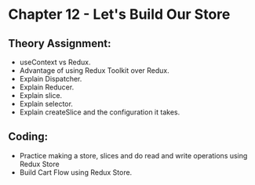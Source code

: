 # Chapter 12 - Let's Build Our Store
## Theory Assignment:
- useContext vs Redux.
- Advantage of using Redux Toolkit over Redux.
- Explain Dispatcher.
- Explain Reducer.
- Explain slice.
- Explain selector.
- Explain createSlice and the configuration it takes.

## Coding:
- Practice making a store, slices and do read and write operations using Redux Store
- Build Cart Flow using Redux Store.